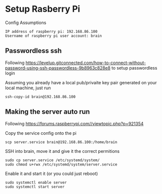 # Setup Rasberry Pi

Config Assumptions
```
IP address of raspberry pi: 192.168.86.100
Username of raspberry pi user account: brain
```

## Passwordless ssh

Following https://levelup.gitconnected.com/how-to-connect-without-password-using-ssh-passwordless-9b8963c828e8 to setup passwordless login

Assuming you already have a local pub/privaite key pair generated on your local machine, just run

```
ssh-copy-id brain@192.168.86.100
```

## Making the server auto run

Following https://forums.raspberrypi.com//viewtopic.php?p=921354

Copy the service config onto the pi
```
scp server.service brain@192.168.86.100:/home/brain
```

SSH into brain, move it and give it the correct permitions
```
sudo cp server.service /etc/systemd/system/
sudo chmod u+rwx /etc/systemd/system/server.service
```

Enable it and start it (or you could just reboot)
```
sudo systemctl enable server
sudo systemctl start server
```
